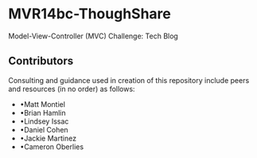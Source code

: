 # MVR14bc-ThoughShare
Model-View-Controller (MVC) Challenge: Tech Blog

## Contributors
Consulting and guidance used in creation of this repository include peers and resources (in no order) as follows:
*   •Matt Montiel
*   •Brian Hamlin
*   •Lindsey Issac
*   •Daniel Cohen
*   •Jackie Martinez
*   •Cameron Oberlies